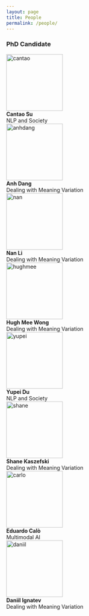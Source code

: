 ```yaml
---
layout: page
title: People
permalink: /people/
---
```



<!-- <img src="{{ 'assets/images/anhdang.jpg' | relative_url }}" class="img-thumbnail" alt="anh2"> -->

<div class="container">
  <h3>PhD Candidate</h3>

  <!-- First row -->
  <div class="row text-center">
    <!-- Person 1 -->
    <div class="col-md-6 mb-4">
      <img src="{{ 'assets/images/cantao.jpg' | relative_url }}" class="img-thumbnail rounded"
           style="width: 150px; height: 150px; object-fit: cover;" alt="cantao">
      <div class="mt-2 p-2 rounded bg-light">
        <strong>Cantao Su</strong><br>
        NLP and Society
      </div>
    </div>
    <div class="col-md-6 mb-4">
      <img src="{{ 'assets/images/anhdang.jpg' | relative_url }}" class="img-thumbnail rounded"
           style="width: 150px; height: 150px; object-fit: cover;" alt="anhdang">
      <div class="mt-2 p-2 rounded bg-light">
        <strong>Anh Dang</strong><br>
        Dealing with Meaning Variation
      </div>
    </div>
  </div>
  <div class="row text-center">
    <!-- Person 3 -->
    <div class="col-md-6 mb-4">
      <img src="{{ 'assets/images/nanli.jpg' | relative_url }}" class="img-thumbnail rounded"
           style="width: 150px; height: 150px; object-fit: cover;" alt="nan">
      <div class="mt-2 p-2 rounded bg-light">
        <strong>Nan Li</strong><br>
        Dealing with Meaning Variation
      </div>
    </div>
    <div class="col-md-6 mb-4">
      <img src="{{ 'assets/images/hughmee.jpg' | relative_url }}" class="img-thumbnail rounded"
           style="width: 150px; height: 150px; object-fit: cover;" alt="hughmee">
      <div class="mt-2 p-2 rounded bg-light">
        <strong>Hugh Mee Wong</strong><br>
        Dealing with Meaning Variation
      </div>
    </div>
  </div>
  <div class="row text-center">
    <!-- Person 3 -->
    <div class="col-md-6 mb-4">
      <img src="{{ 'assets/images/yupei.jpg' | relative_url }}" class="img-thumbnail rounded"
           style="width: 150px; height: 150px; object-fit: cover;" alt="yupei">
      <div class="mt-2 p-2 rounded bg-light">
        <strong>Yupei Du</strong><br>
        NLP and Society
      </div>
    </div>
    <div class="col-md-6 mb-4">
      <img src="{{ 'assets/images/shane.jpg' | relative_url }}" class="img-thumbnail rounded"
           style="width: 150px; height: 150px; object-fit: cover;" alt="shane">
      <div class="mt-2 p-2 rounded bg-light">
        <strong>Shane Kaszefski</strong><br>
        Dealing with Meaning Variation
      </div>
    </div>
  </div>  
  <div class="row text-center">
    <div class="col-md-6 mb-4">
      <img src="{{ 'assets/images/carlo.jpg' | relative_url }}" class="img-thumbnail rounded"
           style="width: 150px; height: 150px; object-fit: cover;" alt="carlo">
      <div class="mt-2 p-2 rounded bg-light">
        <strong>Eduardo Calò</strong><br>
        Multimodal AI
      </div>
    </div>
    <div class="col-md-6 mb-4">
      <img src="{{ 'assets/images/daniil.jpg' | relative_url }}" class="img-thumbnail rounded"
           style="width: 150px; height: 150px; object-fit: cover;" alt="daniil">
      <div class="mt-2 p-2 rounded bg-light">
        <strong>Daniil Ignatev</strong><br>
        Dealing with Meaning Variation
      </div>
    </div>
  </div>  
</div>



 
